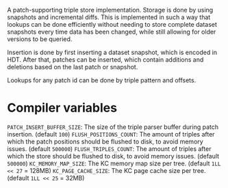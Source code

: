 A patch-supporting triple store implementation.
Storage is done by using snapshots and incremental diffs.
This is implemented in such a way that lookups can be done efficiently without needing to store complete dataset snapshots every time data has been changed,
while still allowing for older versions to be queried.

Insertion is done by first inserting a dataset snapshot, which is encoded in HDT.
After that, patches can be inserted, which contain additions and deletions based on the last patch or snapshot.

Lookups for any patch id can be done by triple pattern and offsets.

# Compiler variables
`PATCH_INSERT_BUFFER_SIZE`: The size of the triple parser buffer during patch insertion. (default `100`)
`FLUSH_POSITIONS_COUNT`: The amount of triples after which the patch positions should be flushed to disk, to avoid memory issues. (default `500000`)
`FLUSH_TRIPLES_COUNT`: The amount of triples after which the store should be flushed to disk, to avoid memory issues. (default `500000`)
`KC_MEMORY_MAP_SIZE`: The KC memory map size per tree. (default `1LL << 27` = 128MB)
`KC_PAGE_CACHE_SIZE`: The KC page cache size per tree. (default `1LL << 25` = 32MB)